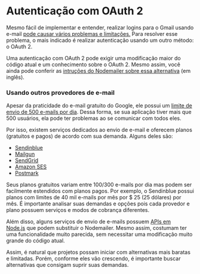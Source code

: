 # Autenticação com OAuth 2

Mesmo fácil de implementar e entender, realizar logins para o Gmail usando e-mail [pode causar vários problemas e limitações.](https://nodemailer.com/usage/using-gmail/) Para resolver esse problema, o mais indicado é realizar autenticação usando um outro método: o OAuth 2.

Uma autenticação com OAuth 2 pode exigir uma modificação maior do código atual e um conhecimento sobre o OAuth 2. Mesmo assim, você ainda pode conferir as [intruções do Nodemailer sobre essa alternativa](https://nodemailer.com/smtp/oauth2/) (em inglês).

### Usando outros provedores de e-mail

Apesar da praticidade do e-mail gratuito do Google, ele possui um [limite de envio de 500 e-mails por dia](https://support.google.com/mail/answer/22839?hl=pt-BR). Dessa forma, se sua aplicação tiver mais que 500 usuários, ela pode ter problemas ao se comunicar com todos eles.

Por isso, existem serviços dedicados ao envio de e-mail e oferecem planos (gratuitos e pagos) de acordo com sua demanda. Alguns deles são:

- [Sendinblue](https://pt.sendinblue.com/)
- [Mailgun](https://www.mailgun.com/)
- [SendGrid](https://sendgrid.com/)
- [Amazon SES](https://aws.amazon.com/pt/ses/)
- [Postmark](https://postmarkapp.com/)

Seus planos gratuitos variam entre 100/300 e-mails por dia mas podem ser facilmente estendidos com planos pagos. Por exemplo, o Sendinblue possui planos com limites de 40 mil e-mails por mês por $ 25 (25 dólares) por mês. É importante analisar suas demandas e opções pois cada provedor e plano possuem serviços e modos de cobrança diferentes.

Além disso, alguns serviços de envio de e-mails possuem [APIs em Node.js](https://sendgrid.com/solutions/email-api/) que podem substituir o Nodemailer. Mesmo assim, costumam ter uma funcionalidade muito parecida, sem necessitar uma modificação muito grande do código atual.

Assim, é natural que projetos possam iniciar com alternativas mais baratas e limitadas. Porém, conforme eles vão crescendo, é importante buscar alternativas que consigam suprir suas demandas.
